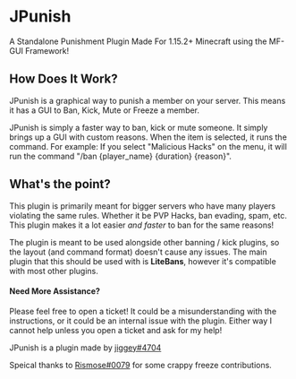 # JPunish
A Standalone Punishment Plugin Made For 1.15.2+ Minecraft using the MF-GUI Framework!

## How Does It Work?
JPunish is a graphical way to punish a member on your server. This means it has a GUI to Ban, Kick, Mute or Freeze a member.

JPunish is simply a faster way to ban, kick or mute someone. It simply brings up a GUI with custom reasons. When the item is selected,
it runs the command. For example: If you select "Malicious Hacks" on the menu, it will run the command "/ban {player_name} {duration} {reason}".

## What's the point?
This plugin is primarily meant for bigger servers who have many players violating the same rules. Whether it be PVP Hacks, ban evading, spam, etc. This plugin
makes it a lot easier *and faster* to ban for the same reasons!

The plugin is meant to be used alongside other banning / kick plugins, so the layout (and command format) doesn't cause any issues. The main plugin that this should
be used with is **LiteBans**, however it's compatible with most other plugins.

#### Need More Assistance?
Please feel free to open a ticket! It could be a misunderstanding with the instructions, or it could be an internal issue with the plugin.
Either way I cannot help unless you open a ticket and ask for my help!



JPunish is a plugin made by [jiggey#4704](https://crackingcord.xyz)

Speical thanks to [Rismose#0079](https://crackingcord.xyz/rismose) for some crappy freeze contributions.
